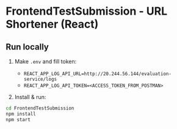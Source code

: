 # FrontendTestSubmission - URL Shortener (React)

## Run locally
1. Make `.env` and fill token:
   - `REACT_APP_LOG_API_URL=http://20.244.56.144/evaluation-service/logs`
   - `REACT_APP_LOG_API_TOKEN=<ACCESS_TOKEN_FROM_POSTMAN>`

2. Install & run:
```bash
cd FrontendTestSubmission
npm install
npm start
